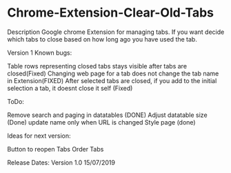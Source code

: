 # Chrome-Extension-Clear-Old-Tabs
Description
Google chrome Extension for managing tabs. If you want decide which tabs to close based on how long ago you have used the tab.

Version 1
Known bugs:

Table rows representing closed tabs stays visible after tabs are closed(Fixed)
Changing web page for a tab does not change the tab name in Extension(FIXED)
After selected tabs are closed, if you add to the initial selection a tab, it doesnt close it self (Fixed)


ToDo:

Remove search and paging in datatables (DONE)
Adjust datatable size (Done)
update name only when URL is changed
Style page (done)



Ideas for next version:

Button to reopen Tabs
Order Tabs


Release Dates:
Version 1.0 15/07/2019

